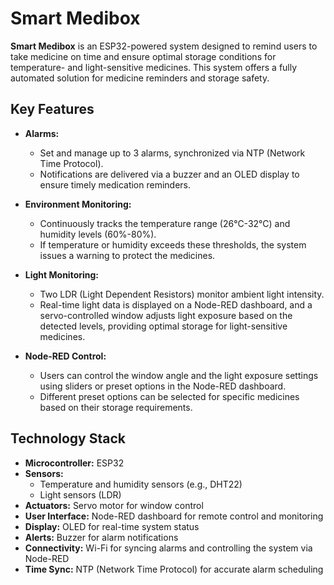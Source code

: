 # Smart Medibox

**Smart Medibox** is an ESP32-powered system designed to remind users to take medicine on time and ensure optimal storage conditions for temperature- and light-sensitive medicines. This system offers a fully automated solution for medicine reminders and storage safety.

## Key Features

- **Alarms:**
  - Set and manage up to 3 alarms, synchronized via NTP (Network Time Protocol).
  - Notifications are delivered via a buzzer and an OLED display to ensure timely medication reminders.

- **Environment Monitoring:**
  - Continuously tracks the temperature range (26°C-32°C) and humidity levels (60%-80%).
  - If temperature or humidity exceeds these thresholds, the system issues a warning to protect the medicines.

- **Light Monitoring:**
  - Two LDR (Light Dependent Resistors) monitor ambient light intensity.
  - Real-time light data is displayed on a Node-RED dashboard, and a servo-controlled window adjusts light exposure based on the detected levels, providing optimal storage for light-sensitive medicines.

- **Node-RED Control:**
  - Users can control the window angle and the light exposure settings using sliders or preset options in the Node-RED dashboard.
  - Different preset options can be selected for specific medicines based on their storage requirements.

## Technology Stack

- **Microcontroller:** ESP32
- **Sensors:** 
  - Temperature and humidity sensors (e.g., DHT22)
  - Light sensors (LDR)
- **Actuators:** Servo motor for window control
- **User Interface:** Node-RED dashboard for remote control and monitoring
- **Display:** OLED for real-time system status
- **Alerts:** Buzzer for alarm notifications
- **Connectivity:** Wi-Fi for syncing alarms and controlling the system via Node-RED
- **Time Sync:** NTP (Network Time Protocol) for accurate alarm scheduling


